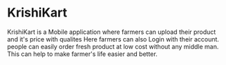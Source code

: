 # KrishiKart
KrishiKart is a Mobile application where farmers can upload their product and it's price with qualites
Here farmers can also Login with their account.
people can easily order fresh product at low cost without any middle man.
This can help to make farmer's life easier and better.
